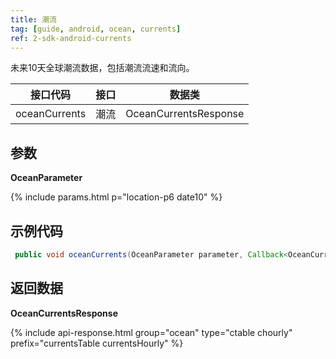 ```yaml
---
title: 潮流
tag: [guide, android, ocean, currents]
ref: 2-sdk-android-currents
---
```


未来10天全球潮流数据，包括潮流流速和流向。

| 接口代码| 接口          | 数据类  |
| -------- | ---------------- | ------- |
| oceanCurrents | 潮流  | OceanCurrentsResponse |

## 参数

**OceanParameter**

{% include params.html p="location-p6 date10" %}

## 示例代码

```java
 public void oceanCurrents(OceanParameter parameter, Callback<OceanCurrentsResponse> callback);
```

## 返回数据

**OceanCurrentsResponse**

{% include api-response.html group="ocean" type="ctable chourly" prefix="currentsTable currentsHourly" %}

<!-- | 属性            | 说明     | 示例值                    |
| --------------- | -------- | ---------------------- |
| getCode         | 参考[状态码](/docs/resource/status-code/)  | 200        |
| getUpdateTime | 接口更新时间 | 2017-10-25T04:34+08:00      |
| getFxLink | 当前数据的响应式页面，便于嵌入网站或应用  | https://www.qweather.com |
| getCurrentsHourly | 潮流小时数据 | List\<CurrentsHourly> |
| getCurrentsTable| 潮流数据 | List\<CurrentsTable> |
| getRefer         | Refer 数据来源以及数据授权 | Refer  |

**Refer**

| 属性        | 说明        | 类型                | 示例值        |
| ---------- | ----------- | ------------------ | ------------ |
| getSources | 原始数据来源  | List&lt;String&gt; | QWeather     |
| getLicense | 使用许可      | List&lt;String&gt; | QWeather Developers License |


**CurrentsTable**

| 属性         | 说明                                                                    | 示例值               |
| ------------ | ----------------------------------------------------- | -------------------- |
| getFxTime      | 潮流最大流速时间                                 | 2017-10-25T04:34+08:00|
| getSpeedMax        | 潮流最大流速，单位：厘米/秒              | 1.23            |
| getDir360       | 潮流360度方向                              |    212    |

**CurrentsHourly**

| 属性         | 说明                                                                    | 示例值               |
| ------------ | ----------------------------------------------------- | -------------------- |
| getFxTime      | 逐小时预报时间                                 | 2017-10-25T04:34+08:00|
| getSpeed        | 潮流流速，单位：厘米/秒              | 1.23            |
| getDir360       | 潮流360度方向                              |    212    | -->


